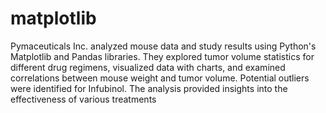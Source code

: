 # matplotlib

Pymaceuticals Inc. analyzed mouse data and study results using Python's Matplotlib and Pandas libraries. They explored tumor volume statistics for different drug regimens, visualized data with charts, and examined correlations between mouse weight and tumor volume. Potential outliers were identified for Infubinol. The analysis provided insights into the effectiveness of various treatments

